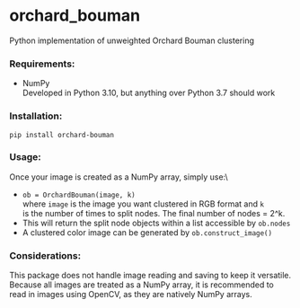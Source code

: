 # orchard_bouman
Python implementation of unweighted Orchard Bouman clustering

### Requirements:
- NumPy \
Developed in Python 3.10, but anything over Python 3.7 should work

### Installation:
```
pip install orchard-bouman
```

### Usage:
Once your image is created as a NumPy array, simply use:\
- `ob = OrchardBouman(image, k)` \
where `image` is the image you want clustered in RGB format and `k` \
is the number of times to split nodes. The final number of nodes = 2^k.
- This will return the split node objects within a list accessible by `ob.nodes`
- A clustered color image can be generated by `ob.construct_image()`

### Considerations:
This package does not handle image reading and saving to keep it versatile.\
Because all images are treated as a NumPy array, it is recommended to\
read in images using OpenCV, as they are natively NumPy arrays.